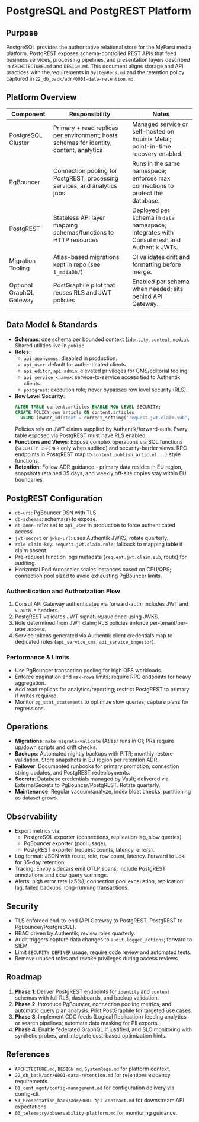 # PostgreSQL and PostgREST Platform

## Purpose
PostgreSQL provides the authoritative relational store for the MyFarsi media platform. PostgREST exposes schema-controlled REST APIs that feed business services, processing pipelines, and presentation layers described in `ARCHITECTURE.md` and `DESIGN.md`. This document aligns storage and API practices with the requirements in `SystemReqs.md` and the retention policy captured in `22_db_back/adr/0001-data-retention.md`.

## Platform Overview
| Component | Responsibility | Notes |
| --- | --- | --- |
| PostgreSQL Cluster | Primary + read replicas per environment; hosts schemas for identity, content, analytics | Managed service or self-hosted on Equinix Metal; point-in-time recovery enabled. |
| PgBouncer | Connection pooling for PostgREST, processing services, and analytics jobs | Runs in the same namespace; enforces max connections to protect the database. |
| PostgREST | Stateless API layer mapping schemas/functions to HTTP resources | Deployed per schema in `data` namespace; integrates with Consul mesh and Authentik JWTs. |
| Migration Tooling | Atlas-based migrations kept in repo (see `1_mdiaDb/`) | CI validates drift and formatting before merge. |
| Optional GraphQL Gateway | PostGraphile pilot that reuses RLS and JWT policies | Enabled per schema when needed; sits behind API Gateway. |

## Data Model & Standards
- **Schemas**: one schema per bounded context (`identity`, `content`, `media`). Shared utilities live in `public`.
- **Roles**:
  - `api_anonymous`: disabled in production.
  - `api_user`: default for authenticated clients.
  - `api_editor`, `api_admin`: elevated privileges for CMS/editorial tooling.
  - `api_service_<name>`: service-to-service access tied to Authentik clients.
  - `postgrest`: execution role; never bypasses row level security (RLS).
- **Row Level Security**:
  ```sql
  ALTER TABLE content.articles ENABLE ROW LEVEL SECURITY;
  CREATE POLICY own_article ON content.articles
    USING (owner_id::text = current_setting('request.jwt.claim.sub', true));
  ```
  Policies rely on JWT claims supplied by Authentik/forward-auth. Every table exposed via PostgREST must have RLS enabled.
- **Functions and Views**: Expose complex operations via SQL functions (`SECURITY DEFINER` only when audited) and security-barrier views. RPC endpoints in PostgREST map to `content.publish_article(...)` style functions.
- **Retention**: Follow ADR guidance - primary data resides in EU region, snapshots retained 35 days, and weekly off-site copies stay within EU boundaries.

## PostgREST Configuration
- `db-uri`: PgBouncer DSN with TLS.
- `db-schemas`: schema(s) to expose.
- `db-anon-role`: set to `api_user` in production to force authenticated access.
- `jwt-secret` or `jwks-url`: uses Authentik JWKS; rotate quarterly.
- `role-claim-key`: `request.jwt.claim.role`; fallback to mapping table if claim absent.
- Pre-request function logs metadata (`request.jwt.claim.sub`, route) for auditing.
- Horizontal Pod Autoscaler scales instances based on CPU/QPS; connection pool sized to avoid exhausting PgBouncer limits.

### Authentication and Authorization Flow
1. Consul API Gateway authenticates via forward-auth; includes JWT and `x-auth-*` headers.
2. PostgREST validates JWT signature/audience using JWKS.
3. Role determined from JWT claim; RLS policies enforce per-tenant/per-user access.
4. Service tokens generated via Authentik client credentials map to dedicated roles (`api_service_cms`, `api_service_ingestor`).

### Performance & Limits
- Use PgBouncer transaction pooling for high QPS workloads.
- Enforce pagination and `max-rows` limits; require RPC endpoints for heavy aggregation.
- Add read replicas for analytics/reporting; restrict PostgREST to primary if writes required.
- Monitor `pg_stat_statements` to optimize slow queries; capture plans for regressions.

## Operations
- **Migrations**: `make migrate-validate` (Atlas) runs in CI; PRs require up/down scripts and drift checks.
- **Backups**: Automated nightly backups with PITR; monthly restore validation. Store snapshots in EU region per retention ADR.
- **Failover**: Documented runbooks for primary promotion, connection string updates, and PostgREST redeployments.
- **Secrets**: Database credentials managed by Vault; delivered via ExternalSecrets to PgBouncer/PostgREST. Rotate quarterly.
- **Maintenance**: Regular vacuum/analyze, index bloat checks, partitioning as dataset grows.

## Observability
- Export metrics via:
  - PostgreSQL exporter (connections, replication lag, slow queries).
  - PgBouncer exporter (pool usage).
  - PostgREST exporter (request counts, latency, errors).
- Log format: JSON with route, role, row count, latency. Forward to Loki for 35-day retention.
- Tracing: Envoy sidecars emit OTLP spans; include PostgREST annotations and slow query warnings.
- Alerts: high error rate (>5%), connection pool exhaustion, replication lag, failed backups, long-running transactions.

## Security
- TLS enforced end-to-end (API Gateway to PostgREST, PostgREST to PgBouncer/PostgreSQL).
- RBAC driven by Authentik; review roles quarterly.
- Audit triggers capture data changes to `audit.logged_actions`; forward to SIEM.
- Limit `SECURITY DEFINER` usage; require code review and automated tests.
- Remove unused roles and revoke privileges during access reviews.

## Roadmap
1. **Phase 1**: Deliver PostgREST endpoints for `identity` and `content` schemas with full RLS, dashboards, and backup validation.
2. **Phase 2**: Introduce PgBouncer, connection pooling metrics, and automatic query plan analysis. Pilot PostGraphile for targeted use cases.
3. **Phase 3**: Implement CDC feeds (Logical Replication) feeding analytics or search pipelines; automate data masking for PII exports.
4. **Phase 4**: Enable federated GraphQL if justified, add SLO monitoring with synthetic probes, and integrate cost-based optimization hints.

## References
- `ARCHITECTURE.md`, `DESIGN.md`, `SystemReqs.md` for platform context.
- `22_db_back/adr/0001-data-retention.md` for retention/residency requirements.
- `01_conf_mgmt/config-management.md` for configuration delivery via config-cli.
- `51_Presentation_back/adr/0001-api-contract.md` for downstream API expectations.
- `03_telemetry/observability-platform.md` for monitoring guidance.
